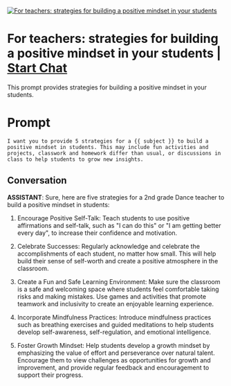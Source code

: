 
[![For teachers: strategies for building a positive mindset in your students](https://flow-prompt-covers.s3.us-west-1.amazonaws.com/icon/minimalist/mini_4.png)](https://gptcall.net/chat.html?data=%7B%22contact%22%3A%7B%22id%22%3A%22Fvh6dpDKFA9vq9BpsFslU%22%2C%22flow%22%3Atrue%7D%7D)
# For teachers: strategies for building a positive mindset in your students | [Start Chat](https://gptcall.net/chat.html?data=%7B%22contact%22%3A%7B%22id%22%3A%22Fvh6dpDKFA9vq9BpsFslU%22%2C%22flow%22%3Atrue%7D%7D)
This prompt provides strategies for building a positive mindset in your students. 

# Prompt

```
I want you to provide 5 strategies for a {{ subject }} to build a positive mindset in students. This may include fun activities and projects, classwork and homework differ than usual, or discussions in class to help students to grow new insights. 

```

## Conversation

**ASSISTANT**: Sure, here are five strategies for a 2nd grade Dance teacher to build a positive mindset in students:



1. Encourage Positive Self-Talk: Teach students to use positive affirmations and self-talk, such as "I can do this" or "I am getting better every day", to increase their confidence and motivation.



2. Celebrate Successes: Regularly acknowledge and celebrate the accomplishments of each student, no matter how small. This will help build their sense of self-worth and create a positive atmosphere in the classroom.



3. Create a Fun and Safe Learning Environment: Make sure the classroom is a safe and welcoming space where students feel comfortable taking risks and making mistakes. Use games and activities that promote teamwork and inclusivity to create an enjoyable learning experience.



4. Incorporate Mindfulness Practices: Introduce mindfulness practices such as breathing exercises and guided meditations to help students develop self-awareness, self-regulation, and emotional intelligence.



5. Foster Growth Mindset: Help students develop a growth mindset by emphasizing the value of effort and perseverance over natural talent. Encourage them to view challenges as opportunities for growth and improvement, and provide regular feedback and encouragement to support their progress.


